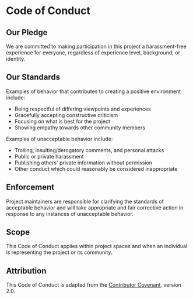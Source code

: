 # Code of Conduct

## Our Pledge

We are committed to making participation in this project a harassment-free experience for everyone, regardless of experience level, background, or identity.

## Our Standards

Examples of behavior that contributes to creating a positive environment include:

- Being respectful of differing viewpoints and experiences
- Gracefully accepting constructive criticism
- Focusing on what is best for the project
- Showing empathy towards other community members

Examples of unacceptable behavior include:

- Trolling, insulting/derogatory comments, and personal attacks
- Public or private harassment
- Publishing others' private information without permission
- Other conduct which could reasonably be considered inappropriate

## Enforcement

Project maintainers are responsible for clarifying the standards of acceptable behavior and will take appropriate and fair corrective action in response to any instances of unacceptable behavior.

## Scope

This Code of Conduct applies within project spaces and when an individual is representing the project or its community.

## Attribution

This Code of Conduct is adapted from the [Contributor Covenant](https://www.contributor-covenant.org/), version 2.0.
